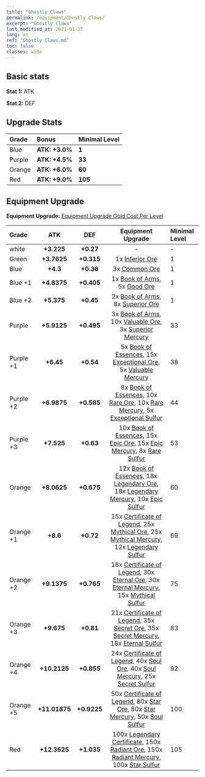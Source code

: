 ```yaml
---
title: "Ghostly Claws"
permalink: /equipment/Ghostly Claws/
excerpt: "Ghostly Claws"
last_modified_at: 2021-01-27
lang: en
ref: "Ghostly Claws.md"
toc: false
classes: wide
---
```


## Basic stats
 **Stat 1:** ATK

 **Stat 2:** DEF

## Upgrade Stats

  |     Grade    |   Bonus | Minimal Level | 
  |:-------------|:--------|:--------------| 
  | Blue | **ATK: +3.0%** | **1** | 
  | Purple | **ATK: +4.5%** | **33** | 
  | Orange | **ATK: +6.0%** | **60** | 
  | Red | **ATK: +9.0%** | **105** | 


## Equipment Upgrade
 **Equipment Upgrade:** [Equipment Upgrade Gold Cost Per Level](/equipment/EquipmentUpgradeCostPerLevel/) 

  |          Grade      | ATK | DEF | Equipment Upgrade | Minimal Level |
  |:--------------------|:---------:|:---------:|:----------------:|:--------------|
  | white | **+3.225** | **+0.27** | - | - |
  | Green | **+3.7625** | **+0.315** | 1x [ Inferior Ore](/Items/mat_103/) | 1 |
  | Blue | **+4.3** | **+0.36** | 3x [ Common Ore](/Items/mat_39/) | 1 |
  | Blue +1 | **+4.8375** | **+0.405** | 1x [ Book of Arms](/Items/mat_32/), 5x [ Good Ore](/Items/mat_78/) | 1 |
  | Blue +2 | **+5.375** | **+0.45** | 2x [ Book of Arms](/Items/mat_71/), 8x [ Superior Ore](/Items/mat_13/) | 1 |
  | Purple | **+5.9125** | **+0.495** | 3x [ Book of Arms](/Items/mat_6/), 10x [ Valuable Ore](/Items/mat_55/), 3x [ Superior Mercury](/Items/mat_15/) | 33 |
  | Purple +1 | **+6.45** | **+0.54** | 5x [ Book of Essences](/Items/mat_44/), 15x [ Exceptional Ore](/Items/mat_67/), 5x [ Valuable Mercury](/Items/mat_58/) | 38 |
  | Purple +2 | **+6.9875** | **+0.585** | 8x [ Book of Essences](/Items/mat_84/), 10x [ Rare Ore](/Items/mat_2/), 10x [ Rare Mercury](/Items/mat_29/), 5x [ Exceptional Sulfur](/Items/mat_1/) | 44 |
  | Purple +3 | **+7.525** | **+0.63** | 10x [ Book of Essences](/Items/mat_20/), 15x [ Epic Ore](/Items/mat_42/), 15x [ Epic Mercury](/Items/mat_70/), 8x [ Rare Sulfur](/Items/mat_46/) | 53 |
  | Orange | **+8.0625** | **+0.675** | 12x [ Book of Essences](/Items/mat_60/), 18x [ Legendary Ore](/Items/mat_81/), 18x [ Legendary Mercury](/Items/mat_3/), 10x [ Epic Sulfur](/Items/mat_83/) | 60 |
  | Orange +1 | **+8.6** | **+0.72** | 15x [ Certificate of Legend](/Items/mat_96/), 25x [ Mythical Ore](/Items/mat_23/), 25x [ Mythical Mercury](/Items/mat_50/), 12x [ Legendary Sulfur](/Items/mat_18/) | 69 |
  | Orange +2 | **+9.1375** | **+0.765** | 18x [ Certificate of Legend](/Items/mat_25/), 30x [ Eternal Ore](/Items/mat_36/), 30x [ Eternal Mercury](/Items/mat_62/), 15x [ Mythical Sulfur](/Items/mat_35/) | 75 |
  | Orange +3 | **+9.675** | **+0.81** | 21x [ Certificate of Legend](/Items/mat_38/), 35x [ Secret Ore](/Items/mat_99/), 35x [ Secret Mercury](/Items/mat_22/), 18x [ Eternal Sulfur](/Items/mat_97/) | 83 |
  | Orange +4 | **+10.2125** | **+0.855** | 24x [ Certificate of Legend](/Items/mat_100/), 40x [ Soul Ore](/Items/mat_8/), 40x [ Soul Mercury](/Items/mat_34/), 25x [ Secret Sulfur](/Items/mat_7/) | 92 |
  | Orange +5 | **+11.01875** | **+0.9225** | 50x [ Certificate of Legend](/Items/mat_11/), 80x [ Star Ore](/Items/mat_72/), 80x [ Star Mercury](/Items/mat_98/), 50x [ Soul Sulfur](/Items/mat_73/) | 100 |
  | Red | **+12.3625** | **+1.035** | 100x [ Legendary Certificate](/Items/mat_76/), 150x [ Radiant Ore](/Items/mat_88/), 150x [ Radiant Mercury](/Items/mat_24/), 100x [ Star Sulfur](/Items/mat_101/) | 105 |

